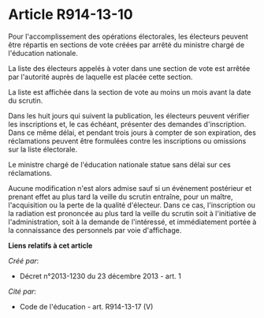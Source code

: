 # Article R914-13-10

Pour l'accomplissement des opérations électorales, les électeurs peuvent être répartis en sections de vote créées par arrêté
du ministre chargé de l'éducation nationale. 

La liste des électeurs appelés à voter dans une section de vote est arrêtée par l'autorité auprès de laquelle est placée
cette section. 

La liste est affichée dans la section de vote au moins un mois avant la date du scrutin. 

Dans les huit jours qui suivent la publication, les électeurs peuvent vérifier les inscriptions et, le cas échéant, présenter
des demandes d'inscription. Dans ce même délai, et pendant trois jours à compter de son expiration, des réclamations peuvent
être formulées contre les inscriptions ou omissions sur la liste électorale. 

Le ministre chargé de l'éducation nationale statue sans délai sur ces réclamations. 

Aucune modification n'est alors admise sauf si un événement postérieur et prenant effet au plus tard la veille du scrutin
entraîne, pour un maître, l'acquisition ou la perte de la qualité d'électeur. Dans ce cas, l'inscription ou la radiation est
prononcée au plus tard la veille du scrutin soit à l'initiative de l'administration, soit à la demande de l'intéressé, et
immédiatement portée à la connaissance des personnels par voie d'affichage.

**Liens relatifs à cet article**

_Créé par_:

  - Décret n°2013-1230 du 23 décembre 2013 - art. 1

_Cité par_:

  - Code de l'éducation - art. R914-13-17 (V)
